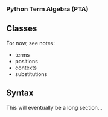 ### Python Term Algebra (PTA)

## Classes

For now, see notes:
* terms
* positions
* contexts
* substitutions

## Syntax

This will eventually be a long section...
